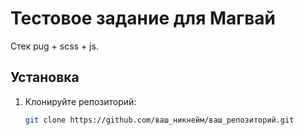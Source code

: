 # Тестовое задание для Магвай

Стек pug + scss + js.

## Установка

1. Клонируйте репозиторий:

   ```bash
   git clone https://github.com/ваш_никнейм/ваш_репозиторий.git
